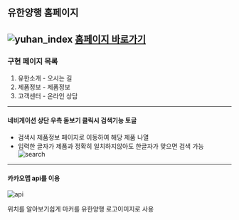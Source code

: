 ## 유한양행 홈페이지
![yuhan_index](https://user-images.githubusercontent.com/78772727/128841035-131e3c8d-7f20-4a66-a912-4ce1e075d431.png)
[홈페이지 바로가기](https://wlgnsld1108.github.io/yuhan/)
---
### 구현 페이지 목록
1. 유한소개 - 오시는 길
2. 제품정보 - 제품정보
3. 고객센터 - 온라인 상담
---
#### 네비게이션 상단 우측 돋보기 클릭시 검색기능 토글
- 검색시 제품정보 페이지로 이동하여 해당 제품 나열
- 입력한 글자가 제품과 정확히 일치하지않아도 한글자가 맞으면 검색 가능
![search](https://user-images.githubusercontent.com/78772727/128841561-c0708d23-afda-46cc-85ea-821a3ef41e57.png)
---
#### 카카오맵 api를 이용
![api](https://user-images.githubusercontent.com/78772727/128843710-43e73187-6661-4a06-9c3b-b8254d697ee9.png)

위치를 알아보기쉽게 마커를 유한양행 로고이미지로 사용
